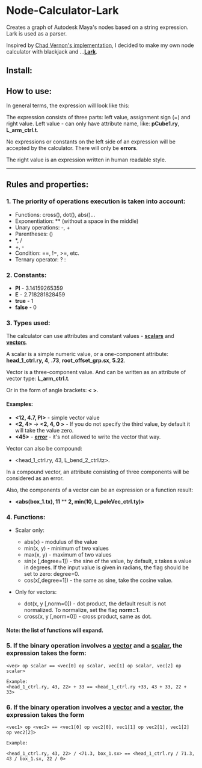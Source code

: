 # Node-Calculator-Lark
Creates a graph of Autodesk Maya's nodes based on a string expression. Lark is used as a parser.

Inspired by [Chad Vernon's implementation](https://github.com/chadmv/cmt), I decided to make my own node calculator with blackjack and ...[**Lark**](https://github.com/lark-parser/lark).

## Install:

## How to use:

In general terms, the expression will look like this:

The expression consists of three parts: left value, assignment sign (=) and right value. 
Left value - can only have attribute name, like: **pCube1.ry**, **L_arm_ctrl.t**. 

No expressions or constants on the left side of an expression will be accepted by the calculator.
There will only be __errors__.

The right value is an expression written in human readable style.

* * *

## Rules and properties:
### 1. The priority of operations execution is taken into account:
  - Functions: cross(), dot(), abs()...
  - Exponentiation:  ** (without a space in the middle) 
  - Unary operations: -, +
  - Parentheses: ()
  - *, /
  - +, -
  - Condition: ==, !=, >=, etc. 
  - Ternary operator: ? :

### 2. Constants:
  - **PI** - 3.14159265359
  - **E** - 2.718281828459
  - **true** - 1
  - **false** - 0

### 3. Types used:
  The calculator can use attributes and constant values - <ins>__scalars__</ins> and <ins>__vectors__</ins>.
  
  A scalar is a simple numeric value, or a one-component attribute: **head_1_ctrl.ry, 4**, **.73**, **root_offset_grp.sx**, **5.22**.
  
  Vector is a three-component value. And can be written as an attribute of vector type: **L_arm_ctrl.t**.
  
  Or in the form of angle brackets: **< >**.

#### Examples:
  * **<12, 4.7, PI>** - simple vector value
  * **<2, 4>** -> **<2, 4, 0 >** - If you do not specify the third value, by default it will take the value zero.
  * **<45>** - <ins>**error**</ins> - it's not allowed to write the vector that way.
  
  Vector can also be compound:
  * <head_1_ctrl.ry, 43, L_bend_2_ctrl.tz>.
  
  In a compound vector, an attribute consisting of three components will be considered as an error.

  Also, the components of a vector can be an expression or a function result:
  * **<abs(box_1.tx), 11** ** **2, min(10, L_poleVec_ctrl.ty)>**


### 4. Functions:

  - Scalar only:

    - abs(x) - modulus of the value
    - min(x, y) - minimum of two values
    - max(x, y) - maximum of two values 	
    - sin(x [,degree=1]) - the sine of the value, by default, x takes a value in degrees. If the input value is given in radians, the flag should be set to zero: degree=0. 
    - cos(x[,degree=1]) - the same as sine, take the cosine value.
    
 - Only for vectors:
    
   - dot(x, y [,norm=0]) - dot product, the default result is not normalized. To normalize, set the flag **norm=1**.
   - cross(x, y [,norm=0]) - cross product, same as dot.
    
  #### Note: the list of functions will expand.


### 5. If the binary operation involves a <ins>__vector__</ins> and a <ins>__scalar__</ins>, the expression takes the form:

	<vec> op scalar == <vec[0] op scalar, vec[1] op scalar, vec[2] op scalar>
	
    Example: 
    <head_1_ctrl.ry, 43, 22> + 33 == <head_1_ctrl.ry +33, 43 + 33, 22 + 33>

### 6. If the binary operation involves a <ins>__vector__</ins> and a <ins>__vector__</ins>, the expression takes the form

	<vec1> op <vec2> == <vec1[0] op vec2[0], vec1[1] op vec2[1], vec1[2] op vec2[2]>
	
    Example:
    
    <head_1_ctrl.ry, 43, 22> / <71.3, box_1.sx> == <head_1_ctrl.ry / 71.3, 43 / box_1.sx, 22 / 0>
